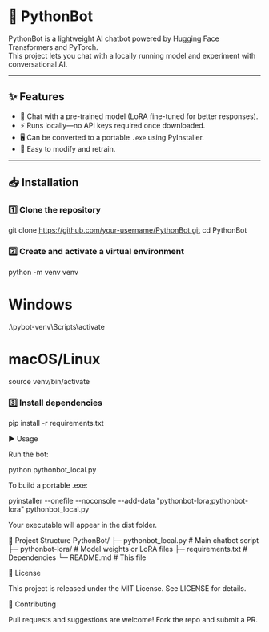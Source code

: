 # 🐍 PythonBot

PythonBot is a lightweight AI chatbot powered by Hugging Face Transformers and PyTorch.  
This project lets you chat with a locally running model and experiment with conversational AI.

---

## ✨ Features
- 🤖 Chat with a pre-trained model (LoRA fine-tuned for better responses).  
- ⚡ Runs locally—no API keys required once downloaded.  
- 🖥️ Can be converted to a portable `.exe` using PyInstaller.  
- 🧰 Easy to modify and retrain.

---

## 📥 Installation

### 1️⃣ Clone the repository
git clone https://github.com/your-username/PythonBot.git
cd PythonBot

### 2️⃣ Create and activate a virtual environment
python -m venv venv
# Windows
.\pybot-venv\Scripts\activate
# macOS/Linux
source venv/bin/activate

### 3️⃣ Install dependencies
pip install -r requirements.txt

▶️ Usage

Run the bot:

python pythonbot_local.py


To build a portable .exe:

pyinstaller --onefile --noconsole --add-data "pythonbot-lora;pythonbot-lora" pythonbot_local.py


Your executable will appear in the dist folder.

📂 Project Structure
PythonBot/
├─ pythonbot_local.py     # Main chatbot script
├─ pythonbot-lora/        # Model weights or LoRA files
├─ requirements.txt       # Dependencies
└─ README.md              # This file

📜 License

This project is released under the MIT License. See LICENSE
for details.

🤝 Contributing

Pull requests and suggestions are welcome! Fork the repo and submit a PR.
